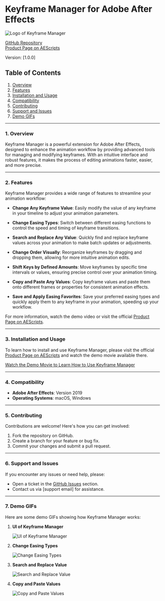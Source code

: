 # Keyframe Manager for Adobe After Effects

![Logo of Keyframe Manager](https://aescripts.com/media/catalog/product/cache/1/image/800x600/040ec09b1e35df139433887a97daa66f/7/6/768_1.jpg)

[GitHub Repository](https://github.com/Nima8FT/ExtensionAE-Keyframe-Manager)  
[Product Page on AEScripts](https://aescripts.com/keyframe-manager/?srsltid=AfmBOor7Ocr9R4_z1UzjVotWdlaBfhls6TATy_ElK6y7IlvAIbTCtEHX)


Version: [1.0.0]
## Table of Contents

1. [Overview](#1-overview)
2. [Features](#2-features)
3. [Installation and Usage](#3-installation-and-usage)
4. [Compatibility](#4-compatibility)
5. [Contributing](#5-contributing)
6. [Support and Issues](#6-support-and-issues)
7. [Demo GIFs](#7-demo-gifs)

---

### 1. Overview

Keyframe Manager is a powerful extension for Adobe After Effects, designed to enhance the animation workflow by providing advanced tools for managing and modifying keyframes. With an intuitive interface and robust features, it makes the process of editing animations faster, easier, and more precise.

---

### 2. Features

Keyframe Manager provides a wide range of features to streamline your animation workflow:

- **Change Any Keyframe Value**: Easily modify the value of any keyframe in your timeline to adjust your animation parameters.

- **Change Easing Types**: Switch between different easing functions to control the speed and timing of keyframe transitions.

- **Search and Replace Any Value**: Quickly find and replace keyframe values across your animation to make batch updates or adjustments.

- **Change Order Visually**: Reorganize keyframes by dragging and dropping them, allowing for more intuitive animation edits.

- **Shift Keys by Defined Amounts**: Move keyframes by specific time intervals or values, ensuring precise control over your animation timing.

- **Copy and Paste Any Values**: Copy keyframe values and paste them onto different frames or properties for consistent animation effects.

- **Save and Apply Easing Favorites**: Save your preferred easing types and quickly apply them to any keyframe in your animation, speeding up your workflow.


For more information, watch the demo video or visit the official [Product Page on AEScripts](https://aescripts.com/keyframe-manager/).


---

### 3. Installation and Usage

To learn how to install and use Keyframe Manager, please visit the official [Product Page on AEScripts](https://aescripts.com/keyframe-manager/?srsltid=AfmBOor7Ocr9R4_z1UzjVotWdlaBfhls6TATy_ElK6y7IlvAIbTCtEHX) and watch the demo movie available there.

[Watch the Demo Movie to Learn How to Use Keyframe Manager](https://youtu.be/KL8Tz1xGh70)

---

### 4. Compatibility

- **Adobe After Effects**: Version 2019
- **Operating Systems**: macOS, Windows

---

### 5. Contributing

Contributions are welcome! Here's how you can get involved:

1. Fork the repository on GitHub.
2. Create a branch for your feature or bug fix.
3. Commit your changes and submit a pull request.

---

### 6. Support and Issues

If you encounter any issues or need help, please:

- Open a ticket in the [GitHub Issues](https://github.com/Nima8FT/ExtensionAE-Keyframe-Manager/issues) section.
- Contact us via [support email] for assistance.

---

### 7. Demo GIFs

Here are some demo GIFs showing how Keyframe Manager works:

1. **UI of Keyframe Manager**  
   
   ![UI of Keyframe Manager](https://aescripts.com/media/catalog/product/cache/1/image/9df78eab33525d08d6e5fb8d27136e95/i/m/img1.png)

3. **Change Easing Types**  
   
   ![Change Easing Types](https://aescripts.com/media/catalog/product/1/_/1_1_1.gif)

4. **Search and Replace Value**  
   
   ![Search and Replace Value](https://aescripts.com/media/catalog/product/4/_/4_2.gif)

5. **Copy and Paste Values**  
   
   ![Copy and Paste Values](https://aescripts.com/media/catalog/product/6/_/6_1_1.gif)





